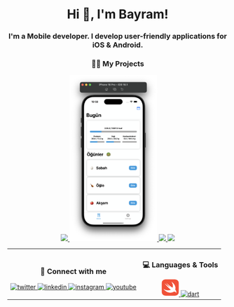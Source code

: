 <div align="center">

# Hi 👋, I'm Bayram!
### I'm a Mobile developer. I develop user-friendly applications for iOS & Android.

### 🧑‍💻 My Projects

<p align="center">
  <a href="https://apps.apple.com/tr/app/mockify-phone-mockup/id6747308381?l">
    <img src="https://github.com/user-attachments/assets/9336c61f-a595-4736-ba70-0bdea5711f66" width="200" />
  </a>
  <a href="https://apps.apple.com/tr/app/healthylife-kalori-sayac%C4%B1/id6740434956?l">
    <img src="https://github.com/bayramyelec/bayramyelec/blob/232931ab6eb400908686d2dc27ae9138af1d84ea/Ekran%20Resmi%202025-01-19%2018.58.21.png" width="200" />
  </a>
  <a href="https://apps.apple.com/tr/app/astro-apod/id6738841787?l">
    <img src="https://github.com/bayramyelecc/bayramyelecc/blob/c956cb09266f8b7d8684766983641ecf059aab8a/Ekran%20Resmi%202024-12-28%2014.14.25.png" width="200" />
  </a>
  <a href="https://github.com/bayramyelecc/E-Commerce-MVVM-Programmatic">
    <img src="https://github.com/bayramyelecc/bayramyelecc/blob/c956cb09266f8b7d8684766983641ecf059aab8a/Ekran%20Resmi%202024-12-28%2014.21.57.png" width="200" />
  </a>
</p>

<table>
  <tr>
    <td align="center">
      <h3>🔗 Connect with me</h3>
      <a href="https://twitter.com/bayramyelecc" target="blank">
        <img src="https://raw.githubusercontent.com/rahuldkjain/github-profile-readme-generator/master/src/images/icons/Social/twitter.svg" alt="twitter" height="30" width="40" />
      </a>
      <a href="https://linkedin.com/in/bayramyelec" target="blank">
        <img src="https://raw.githubusercontent.com/rahuldkjain/github-profile-readme-generator/master/src/images/icons/Social/linked-in-alt.svg" alt="linkedin" height="30" width="40" />
      </a>
      <a href="https://instagram.com/bayramyelecc" target="blank">
        <img src="https://raw.githubusercontent.com/rahuldkjain/github-profile-readme-generator/master/src/images/icons/Social/instagram.svg" alt="instagram" height="30" width="40" />
      </a>
      <a href="https://www.youtube.com/c/bayrop" target="blank">
        <img src="https://raw.githubusercontent.com/rahuldkjain/github-profile-readme-generator/master/src/images/icons/Social/youtube.svg" alt="youtube" height="30" width="40" />
      </a>
    </td>
    <td align="center">
      <h3>💻 Languages & Tools</h3>
      <a href="https://developer.apple.com/swift/" target="_blank" rel="noreferrer">
        <img src="https://raw.githubusercontent.com/devicons/devicon/master/icons/swift/swift-original.svg" alt="swift" width="40" height="40"/>
      </a>
      <a href="https://dart.dev" target="_blank" rel="noreferrer">
        <img src="https://upload.wikimedia.org/wikipedia/commons/7/7e/Dart-logo.png" alt="dart" width="40" height="40"/>
      </a>
    </td>
  </tr>
</table>

</div>
